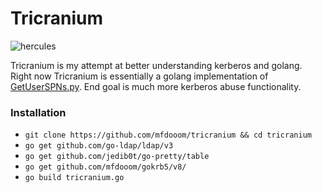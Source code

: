 # Tricranium

![hercules](https://external-content.duckduckgo.com/iu/?u=https%3A%2F%2Fs-media-cache-ak0.pinimg.com%2Foriginals%2F17%2F00%2F8f%2F17008fc0619dd41beb267cbdf613b987.jpg&f=1&nofb=1)

Tricranium is my attempt at better understanding kerberos and golang. Right now Tricranium is essentially a golang implementation of [GetUserSPNs.py](https://github.com/SecureAuthCorp/impacket/blob/master/examples/GetUserSPNs.py). End goal is much  more kerberos abuse functionality.

### Installation

- ```git clone https://github.com/mfdooom/tricranium && cd tricranium```
- ```go get github.com/go-ldap/ldap/v3```
- ```go get github.com/jedib0t/go-pretty/table```
- ```go get github.com/mfdooom/gokrb5/v8/```
- ```go build tricranium.go```
